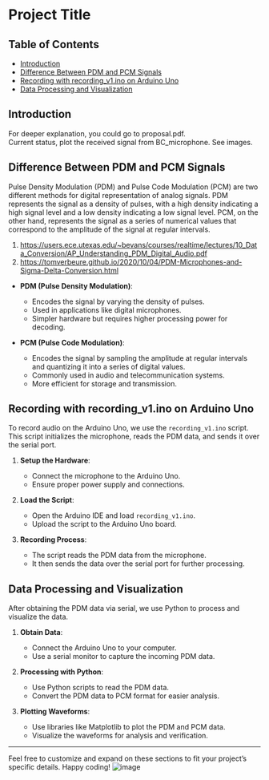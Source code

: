 # Project Title

## Table of Contents
- [Introduction](#introduction)
- [Difference Between PDM and PCM Signals](#difference-between-pdm-and-pcm-signals)
- [Recording with recording_v1.ino on Arduino Uno](#recording-with-recording_v1.ino-on-arduino-uno)
- [Data Processing and Visualization](#data-processing-and-visualization)

## Introduction
For deeper explanation, you could go to proposal.pdf.<br/>
Current status, plot the received signal from BC_microphone. See images. 

## Difference Between PDM and PCM Signals
Pulse Density Modulation (PDM) and Pulse Code Modulation (PCM) are two different methods for digital representation of analog signals. PDM represents the signal as a density of pulses, with a high density indicating a high signal level and a low density indicating a low signal level. PCM, on the other hand, represents the signal as a series of numerical values that correspond to the amplitude of the signal at regular intervals. <br/>
1. https://users.ece.utexas.edu/~bevans/courses/realtime/lectures/10_Data_Conversion/AP_Understanding_PDM_Digital_Audio.pdf
2. https://tomverbeure.github.io/2020/10/04/PDM-Microphones-and-Sigma-Delta-Conversion.html
   
- **PDM (Pulse Density Modulation)**:
  - Encodes the signal by varying the density of pulses.
  - Used in applications like digital microphones.
  - Simpler hardware but requires higher processing power for decoding.

- **PCM (Pulse Code Modulation)**:
  - Encodes the signal by sampling the amplitude at regular intervals and quantizing it into a series of digital values.
  - Commonly used in audio and telecommunication systems.
  - More efficient for storage and transmission.

## Recording with recording_v1.ino on Arduino Uno
To record audio on the Arduino Uno, we use the `recording_v1.ino` script. This script initializes the microphone, reads the PDM data, and sends it over the serial port.

1. **Setup the Hardware**:
   - Connect the microphone to the Arduino Uno.
   - Ensure proper power supply and connections.

2. **Load the Script**:
   - Open the Arduino IDE and load `recording_v1.ino`.
   - Upload the script to the Arduino Uno board.

3. **Recording Process**:
   - The script reads the PDM data from the microphone.
   - It then sends the data over the serial port for further processing.

## Data Processing and Visualization
After obtaining the PDM data via serial, we use Python to process and visualize the data.

1. **Obtain Data**:
   - Connect the Arduino Uno to your computer.
   - Use a serial monitor to capture the incoming PDM data.

2. **Processing with Python**:
   - Use Python scripts to read the PDM data.
   - Convert the PDM data to PCM format for easier analysis.

3. **Plotting Waveforms**:
   - Use libraries like Matplotlib to plot the PDM and PCM data.
   - Visualize the waveforms for analysis and verification.

---

Feel free to customize and expand on these sections to fit your project’s specific details. Happy coding!
![image](https://github.com/user-attachments/assets/666d5aaf-0401-4e56-b428-0ad21703cf2d)
